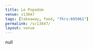 ```yaml
---
title: Le Popadom
venue: v13847
tags: [takeaway, food, "fhrs:695061"]
permalink: /v/13847/
layout: venue
---
```

null